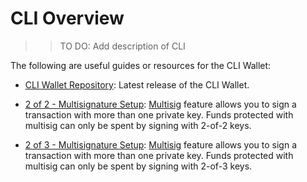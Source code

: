 # CLI Overview
>> TO DO: Add description of CLI

The following are useful guides or resources for the CLI Wallet:

- [CLI Wallet Repository](https://github.com/loki-project/loki/releases): Latest release of the CLI Wallet.

- [2 of 2 - Multisignature Setup](2of2Multisig.md): [Multisig](../Multisigniture.md) feature allows you to sign a transaction with more than one private key. Funds protected with multisig can only be spent by signing with 2-of-2 keys.

- [2 of 3 - Multisignature Setup](2of3Multisig.md): [Multisig](../Multisigniture.md) feature allows you to sign a transaction with more than one private key. Funds protected with multisig can only be spent by signing with 2-of-3 keys.